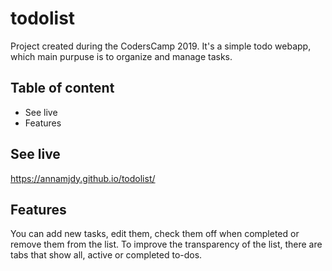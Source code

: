 # todolist

Project created during the CodersCamp 2019. It's a simple todo webapp, which main purpuse is to organize and manage tasks.

## Table of content 
* See live
* Features

## See live
https://annamjdy.github.io/todolist/

## Features

You can add new tasks, edit them, check them off when completed or remove them from the list.  To improve the transparency of the list,  there are tabs that show all, active or completed to-dos.
